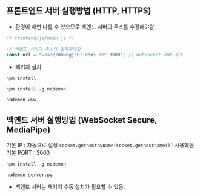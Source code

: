 ## 프론트엔드 서버 실행방법 (HTTP, HTTPS)

- 환경이 매번 다를 수 있으므로 백엔드 서버의 주소를 수정해야함.
```javascript
/* frontend/js/main.js */

// 백엔드 서버의 주소와 일치해야함
const url = "wss://dhwngjs01.ddns.net:3000"; // WebSocket 서버 주소
```


- 패키지 설치
```
npm install

npm install -g nodemon

nodemon www
```


## 백엔드 서버 실행방법 (WebSocket Secure, MediaPipe)
기본 IP : 자동으로 설정 ```socket.gethostbyname(socket.gethostname())``` 사용했음  
기본 PORT : 3000
```
npm install -g nodemon

nodemon server.py
```

- 백엔드 서버는 패키지 수동 설치가 필요할 수 있음.

